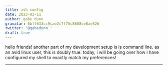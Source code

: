 ```yaml
---
title: zsh config
date: 2023-03-11
author: gabe dunn
gravatar: 0bff633cc9cae2c7f75c8688ce8ae526
twitter: '@gabedunn_'
draft: true
---
```


hello friends! another part of my development setup is is command line. as an avid linux user, this is doubly true. today, i will be going over how i have configured my shell to exactly match my preferences!

-------------------------

